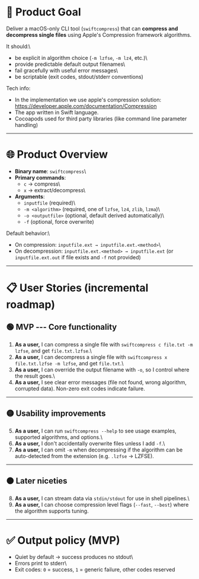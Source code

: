 # 🎯 Product Goal

Deliver a macOS-only CLI tool (`swiftcompress`) that can **compress and
decompress single files** using Apple's Compression framework
algorithms.

It should:\
- be explicit in algorithm choice (`-m lzfse`, `-m lz4`, etc.)\
- provide predictable default output filenames\
- fail gracefully with useful error messages\
- be scriptable (exit codes, stdout/stderr conventions)

Tech info:
- In the implementation we use apple's compression solution: https://developer.apple.com/documentation/Compression
- The app written in Swift language.
- Cocoapods used for third party libraries (like command line parameter handling)

------------------------------------------------------------------------

# 🌐 Product Overview

-   **Binary name**: `swiftcompress`\
-   **Primary commands**:
    -   `c` → compress\
    -   `x` → extract/decompress\
-   **Arguments**:
    -   `inputfile` (required)\
    -   `-m <algorithm>` (required, one of `lzfse`, `lz4`, `zlib`,
        `lzma`)\
    -   `-o <outputfile>` (optional, default derived automatically)\
    -   `-f` (optional, force overwrite)

Default behavior:\
- On compression: `inputfile.ext → inputfile.ext.<method>`\
- On decompression: `inputfile.ext.<method> → inputfile.ext` (or
`inputfile.ext.out` if file exists and `-f` not provided)

------------------------------------------------------------------------

# 📋 User Stories (incremental roadmap)

## 🟢 MVP --- Core functionality

1.  **As a user,** I can compress a single file with
    `swiftcompress c file.txt -m lzfse`, and get `file.txt.lzfse`.\
2.  **As a user,** I can decompress a single file with
    `swiftcompress x file.txt.lzfse -m lzfse`, and get `file.txt`.\
3.  **As a user,** I can override the output filename with `-o`, so I
    control where the result goes.\
4.  **As a user,** I see clear error messages (file not found, wrong
    algorithm, corrupted data). Non-zero exit codes indicate failure.

------------------------------------------------------------------------

## 🟡 Usability improvements

5.  **As a user,** I can run `swiftcompress --help` to see usage
    examples, supported algorithms, and options.\
6.  **As a user,** I don't accidentally overwrite files unless I add
    `-f`.\
7.  **As a user,** I can omit `-m` when decompressing if the algorithm
    can be auto-detected from the extension (e.g. `.lzfse` → LZFSE).

------------------------------------------------------------------------

## 🟠 Later niceties

8.  **As a user,** I can stream data via `stdin/stdout` for use in shell
    pipelines.\
9.  **As a user,** I can choose compression level flags (`--fast`,
    `--best`) where the algorithm supports tuning.

------------------------------------------------------------------------

# ✅ Output policy (MVP)

-   Quiet by default → success produces no stdout\
-   Errors print to stderr\
-   Exit codes: `0` = success, `1` = generic failure, other codes
    reserved
